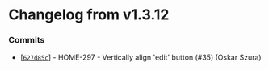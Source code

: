 # Changelog from v1.3.12
### Commits
* [[`627d85c`](http://github.com/smart-evolution/shpanel/commit/627d85c9634ecfe221a43f8e82ce27d7cb8f8179)] - HOME-297 - Vertically align 'edit' button (#35) (Oskar Szura)